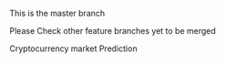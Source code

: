 This is the master branch

Please Check other feature branches yet to be merged 

Cryptocurrency market Prediction
